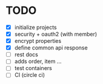 # TODO

- [x] initialize projects
- [x] security + oauth2 (with member)
- [x] encrypt properties
- [x] define common api response
- [ ] rest docs
- [ ] adds order, item ... 
- [ ] test containers
- [ ] CI (circle ci)